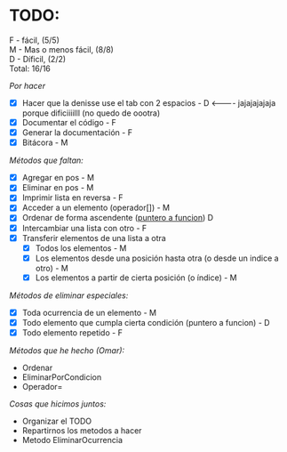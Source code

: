 
# TODO:
F - fácil, (5/5)  
M - Mas o menos fácil, (8/8)  
D - Díficil, (2/2)  
Total: 16/16

_Por hacer_
- [x] Hacer que la denisse use el tab con 2 espacios - D <---- jajajajajaja porque dificiiiilll (no quedo de oootra)
- [x] Documentar el código - F
- [x] Generar la documentación - F
- [x] Bitácora - M

_Métodos que faltan:_
- [x] Agregar en pos - M
- [x] Eliminar en pos - M
- [x] Imprimir lista en reversa - F
- [x] Acceder a un elemento (operador[]) - M
- [x] Ordenar de forma ascendente ([puntero a funcion](https://www.geeksforgeeks.org/function-pointer-in-cpp/)) D
- [x] Intercambiar una lista con otro - F
- [x] Transferir elementos de una lista a otra
	- [x] Todos los elementos - M
	- [x] Los elementos desde una posición hasta otra (o desde un indice a otro) - M
    - [x] Los elementos a partir de cierta posición (o índice) - M

_Métodos de eliminar especiales:_
- [x] Toda ocurrencia de un elemento - M
- [x] Todo elemento que cumpla cierta condición (puntero a funcion) - D
- [x] Todo elemento repetido - F

_Métodos que he hecho (Omar):_  
- Ordenar
- EliminarPorCondicion
- Operador=

_Cosas que hicimos juntos:_  
- Organizar el TODO
- Repartirnos los metodos a hacer
- Metodo EliminarOcurrencia
